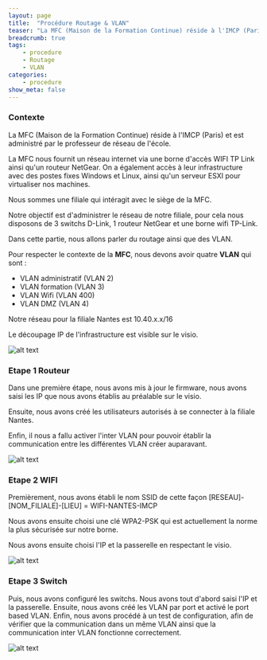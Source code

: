 ```yaml
---
layout: page
title:  "Procédure Routage & VLAN"
teaser: "La MFC (Maison de la Formation Continue) réside à l'IMCP (Paris), notre objectif est d'administrer le réseau de notre filiale."
breadcrumb: true
tags:
    - procedure
    - Routage
    - VLAN
categories:
    - procedure
show_meta: false
---
```


### Contexte ###

La MFC (Maison de la Formation Continue) réside à l'IMCP (Paris) et est administré par le professeur de réseau de l'école. 

La MFC nous fournit un réseau internet via une borne d'accès WIFI TP Link ainsi qu'un routeur NetGear. On a également accès à leur infrastructure avec des postes fixes Windows et Linux, ainsi qu'un serveur ESXI pour virtualiser nos machines.

Nous sommes une filiale qui intéragit avec le siège de la MFC. 

Notre objectif est d'administrer le réseau de notre filiale, pour cela nous disposons de 3 switchs D-Link, 1 routeur NetGear et une borne wifi TP-Link.

Dans cette partie, nous allons parler du routage ainsi que des VLAN.

Pour respecter le contexte de la **MFC**, nous devons avoir quatre **VLAN**  qui sont :

 - VLAN administratif   (VLAN 2)
 - VLAN formation       (VLAN 3)
 - VLAN Wifi            (VLAN 400)
 - VLAN DMZ             (VLAN 4)

Notre réseau pour la filiale Nantes est 10.40.x.x/16

Le découpage IP de l'infrastructure est visible sur le visio.

![alt text](https://fpompey.github.io/images/MFC_Routage_VLAN/Visio.png "Visio")

 
### Etape 1 Routeur ###

Dans une première étape, nous avons mis à jour le firmware, nous avons saisi les IP que nous avons établis au préalable sur le visio. 

Ensuite, nous avons créé les utilisateurs autorisés à se connecter à la filiale Nantes. 

Enfin, il nous a fallu activer l'inter VLAN pour pouvoir établir la communication entre les différentes VLAN créer auparavant.

![alt text](https://fpompey.github.io/images/MFC_Routage_VLAN/Routeur.png "Routeur")

### Etape 2 WIFI ###

Premièrement, nous avons établi le nom SSID de cette façon [RESEAU]-[NOM_FILIALE]-[LIEU] = WIFI-NANTES-IMCP

Nous avons ensuite choisi une clé WPA2-PSK qui est actuellement la norme la plus sécurisée sur notre borne.

Nous avons ensuite choisi l'IP et la passerelle en respectant le visio.

![alt text](https://fpompey.github.io/images/MFC_Routage_VLAN/WIFI.png "WIFI")

### Etape 3 Switch ###
Puis, nous avons configuré les switchs. Nous avons tout d'abord saisi l'IP et la passerelle.
Ensuite, nous avons créé les VLAN par port et activé le port based VLAN.
Enfin, nous avons procédé à un test de configuration, afin de vérifier que la communication dans un même VLAN ainsi que la communication inter VLAN fonctionne correctement. 

![alt text](https://fpompey.github.io/images/MFC_Routage_VLAN/Switch.png "Switch")

 
